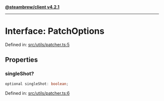 [**@steambrew/client v4.2.1**](../README.md)

***

# Interface: PatchOptions

Defined in: [src/utils/patcher.ts:5](https://github.com/shdwmtr/plugutil/blob/b52230e3bd417b9353d983856323dee8a90c4f70/client/src/utils/patcher.ts#L5)

## Properties

### singleShot?

```ts
optional singleShot: boolean;
```

Defined in: [src/utils/patcher.ts:6](https://github.com/shdwmtr/plugutil/blob/b52230e3bd417b9353d983856323dee8a90c4f70/client/src/utils/patcher.ts#L6)
